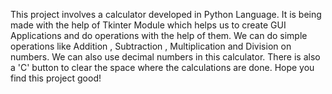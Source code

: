 This project involves a calculator developed in Python Language.
It is being made with the help of Tkinter Module which helps us to create GUI Applications and do operations with the help of them.
We can do simple operations like Addition , Subtraction , Multiplication and Division on numbers.
We can also use decimal numbers in this calculator.
There is also a 'C' button to clear the space where the calculations are done.
Hope you find this project good!
